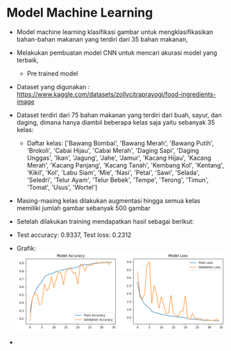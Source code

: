 # **Model Machine Learning**
- Model machine learning klasifikasi gambar untuk mengklasifikasikan bahan-bahan makanan yang terdiri dari 35 bahan makanan,
- Melakukan pembuatan model CNN untuk mencari akurasi model yang terbaik,
  - Pre trained model 
- Dataset yang digunakan : https://www.kaggle.com/datasets/zollycitraprayogi/food-ingredients-image
- Dataset terdiri dari 75 bahan makanan yang terdiri dari buah, sayur, dan daging, dimana hanya diambil beberapa kelas saja yaitu sebanyak 35 kelas:

  - Daftar kelas: ['Bawang Bombai', 'Bawang Merah', 'Bawang Putih', 'Brokoli', 'Cabai Hijau', 'Cabai Merah', 'Daging Sapi', 'Daging Unggas', 'Ikan', 'Jagung', 'Jahe', 'Jamur', 'Kacang Hijau', 'Kacang Merah', 'Kacang Panjang', 'Kacang Tanah', 'Kembang Kol', 'Kentang', 'Kikil', 'Kol', 'Labu Siam', 'Mie', 'Nasi', 'Petai', 'Sawi', 'Selada', 'Seledri', 'Telur Ayam', 'Telur Bebek', 'Tempe', 'Terong', 'Timun', 'Tomat', 'Usus', 'Wortel']

- Masing-masing kelas dilakukan augmentasi hingga semua kelas memiliki jumlah gambar sebanyak 500 gambar
- Setelah dilakukan training mendapatkan hasil sebagai berikut:
- Test accuracy: 0.9337, Test loss: 0.2312
- Grafik:
![Gambar 1 Visualisasi Hasil Train](images/train.png)
- 
